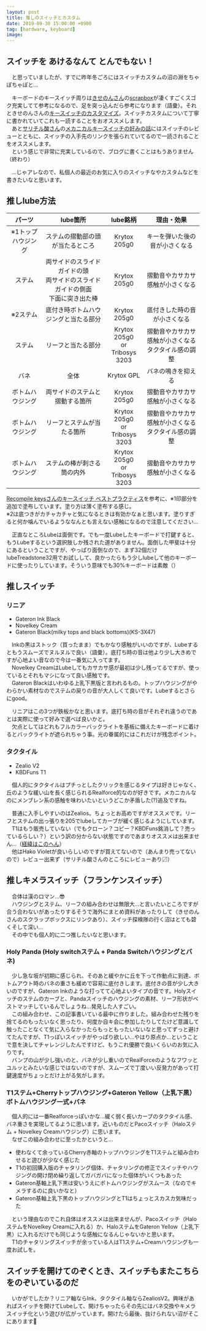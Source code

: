 ```yaml
---
layout: post
title: 推しのスイッチとカスタム
date: 2019-09-30 15:00:00 +0900
tag: [hardware, keyboard]
image:
---
```


## スイッチを あけるなんて とんでもない！

　と思っていましたが、すでに昨年冬ごろにはスイッチカスタムの沼の淵をちゃぽちゃぽと…  

　キーボードのキースイッチ周りは[きせのんさん](https://twitter.com/Xe_ry)の[scrapbox](https://scrapbox.io/xe-note/)が凄くすごくスゴク充実してて参考になるので、足を突っ込んだら参考になります（語彙）。それときせのんさんの[キースイッチのカスタマイズ](http://xery.hatenablog.com/entry/2018/12/16/092920)。スイッチカスタムについて丁寧に書かれていてこれも一読することをおオススメします。  
　あと[サリチル酸さん](https://twitter.com/salicylic_acid3)の[メカニカルキースイッチの好みの話](https://salicylic-acid3.hatenablog.com/)にはスイッチのレビューとともに、スイッチの入手先のリンクを張られていてるので一読されることをオススメします。  
　という感じで非常に充実しているので、ブログに書くことはもうありません（終わり）  

　…じゃアレなので、私個人の最近のお気に入りのスイッチなやカスタムなどを書きたいなと思います。  

## 推しlube方法

| パーツ | lube箇所 | lube銘柄 | 理由・効果 | 
|:-:|:-:|:-:|:-:|
|※1トップハウジング|ステムの摺動部の頭が当たるところ|Krytox 205g0|キーを弾いた後の音が小さくなる|
|ステム|両サイドのスライドガイドの頭<br>両サイドのスライドガイドの側面<br>下面に突き出た棒<br>|Krytox 205g0|摺動音やカサカサ感触が小さくなる|
|※2ステム|底付き時ボトムハウジングと当たる部分|Krytox 205g0|底付きした時の音が小さくなる|
|ステム|リーフと当たる部分|Krytox 205g0<br>or<br>Tribosys 3203|摺動音やカサカサ感触が小さくなる<br>タクタイル感の調整|
|バネ|全体|Krytox GPL|バネの鳴きを抑える|
|ボトムハウジング|両サイドのステムと摺動する箇所|Krytox 205g0|摺動音やカサカサ感触が小さくなる|
|ボトムハウジング|リーフとステムが当たる箇所|Krytox 205g0<br>or<br>Tribosys 3203|摺動音やカサカサ感触が小さくなる<br>タクタイル感の調整|
|ボトムハウジング|ステムの棒が刺さる筒の内外|Krytox 205g0<br>or<br>Tribosys 3203|摺動音やカサカサ感触が小さくなる|

[Recompile keysさんのキースイッチ ベストプラクティス](https://keys.recompile.net/docs/keyswitch-best-practice/)を参考に、※1印部分を追加で塗布しています。塗り方は薄く塗布する感じ。  
※2は底つきがカチャカチャと気になるときは有効かなぁと思います。塗りすぎると何か噛んでいるようななんとも言えない感触になるので注意してください…  

　正直なところLubeは面倒です。でも一度Lubeしたキーボードで打鍵すると、もうLubeするという選択肢しか残された道がありません。面倒した甲斐は十分にあるということですが、やっぱり面倒なので、まず32個だけlubeTreadstone32用でお試しして、良かったらもう少しlubeして他のキーボードに使ったりしています。そういう意味でも30%キーボードは素敵（）  

## 推しスイッチ

### リニア

- Gateron Ink Black
- Novelkey Cream
- Gateron Black(milky tops and black bottoms)(KS-3X47)

　Inkの黒はストック（買ったまま）でもかなり感触がいいのですが、Lubeするともうスムーズでヌルヌルで良い（語彙）。底打ち時の音は他より少し大きめですが心地よい音なので今は一番気に入ってます。  
　Novelkey CreamはLubeしてもカサカサ感が最初は少し残ってるですが、使っているとそれもマシになって良い感触です。  
　Gateron Blackはいわゆる上乳下黒版と言われるもの。トップハウジングがやわらかい素材なのでステムの戻りの音が大人しくて良いです。Lubeするとさらにgood。  

　リニアはこの3つが鉄板かなと思います。底打ち時の音がそれぞれ違うのであとは実際に使って好みで選べば良いかと。  
　欠点としてはどれもフルカラーバックライトを基板に備えたキーボードに着けるとバックライトが遮られちゃう事。光の眷属的にはこれだけが残念ポイント。  

### タクタイル

- Zealio V2
- KBDFuns T1

　個人的にタクタイルはプチっとしたクリックを感じるタイプは好きじゃなく、丘のような緩い山を長く感じられるRealforce的なのが好きです。メカニカルなのにメンブレン系の感触を味わいたいというどこか矛盾した(?)追及ですね。  

　普通に入手しやすいのはZealios。ちょっとお高めですがオススメです。リーフとステムの出っ張りを205でlubeしてカーブが緩く感じるようにしています。  
　T1はもう販売していない（でもクローン？コピー？KBDFuns銘消して？売っているらしい？）という訳の分からない状態ですのであまりオススメは出来ません…（[経緯はこのへん](https://scrapbox.io/self-made-kbds-ja/Panda%E7%95%A5%E5%8F%B2)）  
　他はHako Violetが良いらしいのですが買えてないので（あんまり売ってないので）レビュー出来ず（サリチル酸さんのところにレビューあり〼）  

## 推しキメラスイッチ（フランケンスイッチ）

　合体は漢のロマン…😎  
　ハウジングとステム、リーフの組み合わせは無限大…と言いたいところですが合う合わないがあったりするそうで海外にまとめ資料があったりして（きせのんさんのスクラップボックスにリンクあり）、スイッチ探検隊の行く沼はとても碧くそして深い…  
　その中でも個人的に二つ推したいなと思います。

### Holy Panda (Holy switchステム + Panda Switchハウジングとバネ)

　少し急な坂が初期に感じられ、そのあと緩やかに丘を下って作動点に到達、ボトムアウト時のバネの重さも緩めで容易に底付きします。底付きの音が少し大きいのですが、Gateron Inkのような打ってて心地よいタイプの音です。Holyスイッチのステムのカーブと、Pandaスイッチのハウジングの素材、リーフ形状がベストマッチしているんでしょうね…発見した人すごい。  
　この組み合わせ、この記事書いている最中に作りました。組み合わせた残りを捨てるのもったいなく思ったり、何度か自キ会に参加したりしてたけど意識して触ったことなくて気に入らなかったらもっともったいないなと思ってずっと避けてたんですが、T1っぽいスイッチがやっぱり欲しい…やはり原点か…ということで意を決してチャレンジしたんですけど、もうこれ優勝で良いくらいのお気に入りです。  
　バンプの山が少し強いのと、バネが少し重いのでRealForceのようなフワッとユルッとみたいな感じではないのですが、スムーズで丁度いい反発力があって打鍵速度がちょっとだけ上がる気がします。  

### T1ステム+Cherryトップハウジング+Gateron Yellow（上乳下黒）ボトムハウジング一式+バネ

　個人的には一番Realforceっぽいかな…緩く弱く長いカーブのタクタイル感、バネ重さを実現してるように思います。近いものだとPacoスイッチ（Haloステム + Novelkey Creamハウジング）に思います。  
　なぜこの組み合わせに至ったかというと…

- 使わなくて余っているCherry赤軸のトップハウジングをT1ステムと組み合わせると遊びが少なく感じた
- T1の初回購入版のチャタリング個体、チャタリングの修正でスイッチやハウジングの開け閉め繰り返してガバガバになった個体がいくつもあった
- Gateron基軸上乳下黒は安いうえにボトムハウジングがスムース（なのでキメラするのに良いかなと）  
- Gateron基軸上乳下黒のトップハウジングとT1はちょっとスカスカ気味だった

　という理由なのでこれ自体はオススメは出来ませんが、Pacoスイッチ（HaloステムをNovelkey Creamに入れる）か、HaloステムをGateron Yellow（上乳下黒）に入れるだけでも同じような感触になるんじゃないかと思います。  
　T1のチャタリングスイッチが余っている人はT1ステム+Creamハウジングも一度お試しを。  

## スイッチを開けてのぞくとき、スイッチもまたこちらをのぞいているのだ

　いかがでしたか？リニア軸ならInk、タクタイル軸ならZealiosV2。興味があればスイッチを開けてLubeして、開けちゃったらその先にはバネ交換やキメラスイッチ化という遊びが広がっています。開けたら最後、抜けられない沼がそこにあります👀  
